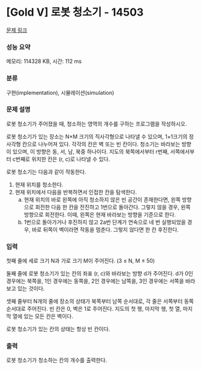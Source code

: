 # [Gold V] 로봇 청소기 - 14503 

[문제 링크](https://www.acmicpc.net/problem/14503) 

### 성능 요약

메모리: 114328 KB, 시간: 112 ms

### 분류

구현(implementation), 시뮬레이션(simulation)

### 문제 설명

<p>로봇 청소기가 주어졌을 때, 청소하는 영역의 개수를 구하는 프로그램을 작성하시오.</p>

<p>로봇 청소기가 있는 장소는 N×M 크기의 직사각형으로 나타낼 수 있으며, 1×1크기의 정사각형 칸으로 나누어져 있다. 각각의 칸은 벽 또는 빈 칸이다. 청소기는 바라보는 방향이 있으며, 이 방향은 동, 서, 남, 북중 하나이다. 지도의 북쪽에서부터 r번째, 서쪽에서부터 c번째로 위치한 칸은 (r, c)로 나타낼 수 있다.</p>

<p>로봇 청소기는 다음과 같이 작동한다.</p>

<ol>
	<li>현재 위치를 청소한다.</li>
	<li>현재 위치에서 다음을 반복하면서 인접한 칸을 탐색한다.
	<ol style="list-style-type:lower-alpha;">
		<li>현재 위치의 바로 왼쪽에 아직 청소하지 않은 빈 공간이 존재한다면, 왼쪽 방향으로 회전한 다음 한 칸을 전진하고 1번으로 돌아간다. 그렇지 않을 경우, 왼쪽 방향으로 회전한다. 이때, 왼쪽은 현재 바라보는 방향을 기준으로 한다.</li>
		<li>1번으로 돌아가거나 후진하지 않고 2a번 단계가 연속으로 네 번 실행되었을 경우, 바로 뒤쪽이 벽이라면 작동을 멈춘다. 그렇지 않다면 한 칸 후진한다.</li>
	</ol>
	</li>
</ol>

### 입력 

 <p>첫째 줄에 세로 크기 N과 가로 크기 M이 주어진다. (3 ≤ N, M ≤ 50)</p>

<p>둘째 줄에 로봇 청소기가 있는 칸의 좌표 (r, c)와 바라보는 방향 d가 주어진다. d가 0인 경우에는 북쪽을, 1인 경우에는 동쪽을, 2인 경우에는 남쪽을, 3인 경우에는 서쪽을 바라보고 있는 것이다.</p>

<p>셋째 줄부터 N개의 줄에 장소의 상태가 북쪽부터 남쪽 순서대로, 각 줄은 서쪽부터 동쪽 순서대로 주어진다. 빈 칸은 0, 벽은 1로 주어진다. 지도의 첫 행, 마지막 행, 첫 열, 마지막 열에 있는 모든 칸은 벽이다.</p>

<p>로봇 청소기가 있는 칸의 상태는 항상 빈 칸이다.</p>

### 출력 

 <p>로봇 청소기가 청소하는 칸의 개수를 출력한다.</p>

